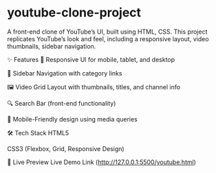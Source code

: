 # youtube-clone-project
A front-end clone of YouTube’s UI, built using HTML, CSS. This project replicates YouTube’s look and feel, including a responsive layout, video thumbnails, sidebar navigation.

✨ Features
🎨 Responsive UI for mobile, tablet, and desktop

📂 Sidebar Navigation with category links

🖼 Video Grid Layout with thumbnails, titles, and channel info

🔍 Search Bar (front-end functionality)

📱 Mobile-Friendly design using media queries

🛠️ Tech Stack
HTML5

CSS3 (Flexbox, Grid, Responsive Design)

🚀 Live Preview
Live Demo Link (http://127.0.0.1:5500/youtube.html)
